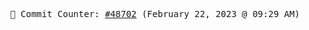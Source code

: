 <p align="center">
    <samp>
        📮 Commit Counter: <a href="https://github.com/Javascript-void0/Javascript-void0/commits/main">#48702</a> (February 22, 2023 @ 09:29 AM)
    </samp>
</p>